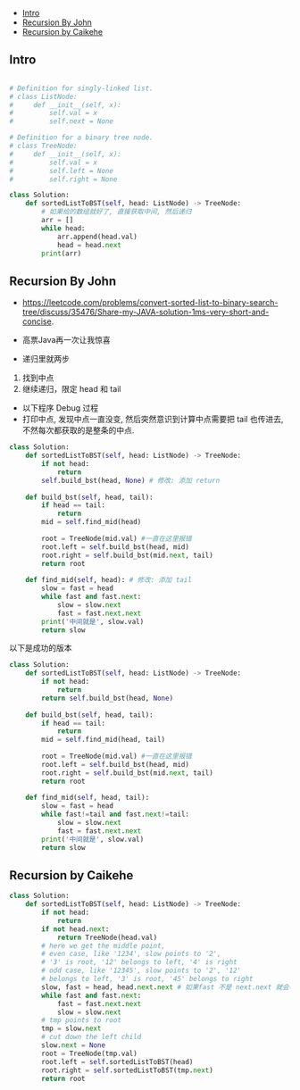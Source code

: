 - [Intro](#intro)
- [Recursion By John](#recursion-by-john)
- [Recursion by Caikehe](#recursion-by-caikehe)





## Intro


```py

# Definition for singly-linked list.
# class ListNode:
#     def __init__(self, x):
#         self.val = x
#         self.next = None

# Definition for a binary tree node.
# class TreeNode:
#     def __init__(self, x):
#         self.val = x
#         self.left = None
#         self.right = None

class Solution:
    def sortedListToBST(self, head: ListNode) -> TreeNode:
        # 如果给的数组就好了, 直接获取中间, 然后递归
        arr = []
        while head:
            arr.append(head.val)
            head = head.next
        print(arr)
```



## Recursion By John

- https://leetcode.com/problems/convert-sorted-list-to-binary-search-tree/discuss/35476/Share-my-JAVA-solution-1ms-very-short-and-concise.


- 高票Java再一次让我惊喜
- 递归里就两步
1. 找到中点
2. 继续递归，限定 head 和 tail


- 以下程序 Debug 过程
- 打印中点, 发现中点一直没变, 然后突然意识到计算中点需要把 tail 也传进去, 不然每次都获取的是整条的中点.


```py
class Solution:
    def sortedListToBST(self, head: ListNode) -> TreeNode:
        if not head:
            return
        self.build_bst(head, None) # 修改: 添加 return
        
    def build_bst(self, head, tail):
        if head == tail:
            return
        mid = self.find_mid(head)
        
        root = TreeNode(mid.val) #一直在这里报错 
        root.left = self.build_bst(head, mid)
        root.right = self.build_bst(mid.next, tail)
        return root
        
    def find_mid(self, head): # 修改: 添加 tail
        slow = fast = head
        while fast and fast.next:
            slow = slow.next
            fast = fast.next.next
        print('中间就是', slow.val)
        return slow
```


以下是成功的版本

```py
class Solution:
    def sortedListToBST(self, head: ListNode) -> TreeNode:
        if not head:
            return
        return self.build_bst(head, None)
        
    def build_bst(self, head, tail):
        if head == tail:
            return
        mid = self.find_mid(head, tail)
        
        root = TreeNode(mid.val) #一直在这里报错 
        root.left = self.build_bst(head, mid)
        root.right = self.build_bst(mid.next, tail)
        return root
        
    def find_mid(self, head, tail):
        slow = fast = head
        while fast!=tail and fast.next!=tail:
            slow = slow.next
            fast = fast.next.next
        print('中间就是', slow.val)
        return slow
```











## Recursion by Caikehe


```py
class Solution:
    def sortedListToBST(self, head: ListNode) -> TreeNode:
        if not head:
            return 
        if not head.next:
            return TreeNode(head.val)
        # here we get the middle point,
        # even case, like '1234', slow points to '2',
        # '3' is root, '12' belongs to left, '4' is right
        # odd case, like '12345', slow points to '2', '12'
        # belongs to left, '3' is root, '45' belongs to right
        slow, fast = head, head.next.next # 如果fast 不是 next.next 就会导致tmp取不到val
        while fast and fast.next:
            fast = fast.next.next
            slow = slow.next
        # tmp points to root
        tmp = slow.next
        # cut down the left child
        slow.next = None
        root = TreeNode(tmp.val)
        root.left = self.sortedListToBST(head)
        root.right = self.sortedListToBST(tmp.next)
        return root
```











